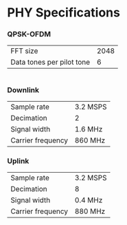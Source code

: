 # PHY Specifications

### QPSK-OFDM

| | |
|-|-|
| FFT size | 2048 |
| Data tones per pilot tone | 6 |

<!-- slide:break -->

# 

### Downlink

| | |
|-|-|
| Sample rate | 3.2 MSPS |
| Decimation | 2 |
| Signal width | 1.6 MHz |
| Carrier frequency | 860 MHz |

### Uplink

| | |
|-|-|
| Sample rate | 3.2 MSPS |
| Decimation | 8 |
| Signal width | 0.4 MHz |
| Carrier frequency | 880 MHz |